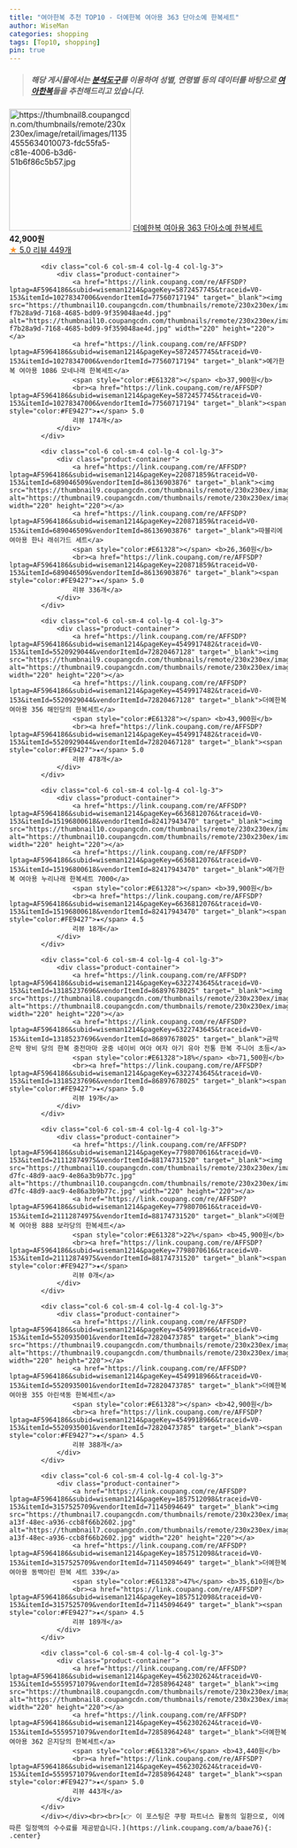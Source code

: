 ```yaml
---
title: "여아한복 추천 TOP10 - 더예한복 여아용 363 단아소예 한복세트"
author: WiseMan
categories: shopping
tags: [Top10, shopping]
pin: true
---
```


> ##### 해당 게시물에서는 [**분석도구**](https://itemscout.io/)를 이용하여 **성별**, **연령별** 등의 데이터를 바탕으로 [**여아한복**](https://link.coupang.com/a/baae76)들을 추천해드리고 있습니다.
<div class="container"><div class="row">
            <div class="col-6 col-sm-4 col-lg-4 col-lg-3">
                <div class="product-container">
                    <a href="https://link.coupang.com/re/AFFSDP?lptag=AF5964186&subid=wiseman1214&pageKey=4562303511&traceid=V0-153&itemId=5559573727&vendorItemId=72858967211" target="_blank"><img src="https://thumbnail8.coupangcdn.com/thumbnails/remote/230x230ex/image/retail/images/11354555634010073-fdc55fa5-c81e-4006-b3d6-51b6f86c5b57.jpg" alt="https://thumbnail8.coupangcdn.com/thumbnails/remote/230x230ex/image/retail/images/11354555634010073-fdc55fa5-c81e-4006-b3d6-51b6f86c5b57.jpg" width="220" height="220"></a>
                    <a href="https://link.coupang.com/re/AFFSDP?lptag=AF5964186&subid=wiseman1214&pageKey=4562303511&traceid=V0-153&itemId=5559573727&vendorItemId=72858967211" target="_blank">더예한복 여아용 363 단아소예 한복세트</a>
                    <span style="color:#E61328"></span> <b>42,900원</b>
                    <br><a href="https://link.coupang.com/re/AFFSDP?lptag=AF5964186&subid=wiseman1214&pageKey=4562303511&traceid=V0-153&itemId=5559573727&vendorItemId=72858967211" target="_blank"><span style="color:#FE9427">★</span> 5.0
                    리뷰 449개</a>
                </div>
            </div>
            
            <div class="col-6 col-sm-4 col-lg-4 col-lg-3">
                <div class="product-container">
                    <a href="https://link.coupang.com/re/AFFSDP?lptag=AF5964186&subid=wiseman1214&pageKey=5872457745&traceid=V0-153&itemId=10278347006&vendorItemId=77560717194" target="_blank"><img src="https://thumbnail10.coupangcdn.com/thumbnails/remote/230x230ex/image/retail/images/10865754562585120-f7b28a9d-7168-4685-bd09-9f359048ae4d.jpg" alt="https://thumbnail10.coupangcdn.com/thumbnails/remote/230x230ex/image/retail/images/10865754562585120-f7b28a9d-7168-4685-bd09-9f359048ae4d.jpg" width="220" height="220"></a>
                    <a href="https://link.coupang.com/re/AFFSDP?lptag=AF5964186&subid=wiseman1214&pageKey=5872457745&traceid=V0-153&itemId=10278347006&vendorItemId=77560717194" target="_blank">예가한복 여아용 1086 모네나래 한복세트</a>
                    <span style="color:#E61328"></span> <b>37,900원</b>
                    <br><a href="https://link.coupang.com/re/AFFSDP?lptag=AF5964186&subid=wiseman1214&pageKey=5872457745&traceid=V0-153&itemId=10278347006&vendorItemId=77560717194" target="_blank"><span style="color:#FE9427">★</span> 5.0
                    리뷰 174개</a>
                </div>
            </div>
            
            <div class="col-6 col-sm-4 col-lg-4 col-lg-3">
                <div class="product-container">
                    <a href="https://link.coupang.com/re/AFFSDP?lptag=AF5964186&subid=wiseman1214&pageKey=220871859&traceid=V0-153&itemId=689046509&vendorItemId=86136903876" target="_blank"><img src="https://thumbnail9.coupangcdn.com/thumbnails/remote/230x230ex/image/vendor_inventory/ade8/1b67eb4ea1f16184eff9fcaeeee298324913b7a92b339e876625f55d7a15.jpg" alt="https://thumbnail9.coupangcdn.com/thumbnails/remote/230x230ex/image/vendor_inventory/ade8/1b67eb4ea1f16184eff9fcaeeee298324913b7a92b339e876625f55d7a15.jpg" width="220" height="220"></a>
                    <a href="https://link.coupang.com/re/AFFSDP?lptag=AF5964186&subid=wiseman1214&pageKey=220871859&traceid=V0-153&itemId=689046509&vendorItemId=86136903876" target="_blank">따블리에 여아용 한나 래쉬가드 세트</a>
                    <span style="color:#E61328"></span> <b>26,360원</b>
                    <br><a href="https://link.coupang.com/re/AFFSDP?lptag=AF5964186&subid=wiseman1214&pageKey=220871859&traceid=V0-153&itemId=689046509&vendorItemId=86136903876" target="_blank"><span style="color:#FE9427">★</span> 5.0
                    리뷰 336개</a>
                </div>
            </div>
            
            <div class="col-6 col-sm-4 col-lg-4 col-lg-3">
                <div class="product-container">
                    <a href="https://link.coupang.com/re/AFFSDP?lptag=AF5964186&subid=wiseman1214&pageKey=4549917482&traceid=V0-153&itemId=5520929044&vendorItemId=72820467128" target="_blank"><img src="https://thumbnail9.coupangcdn.com/thumbnails/remote/230x230ex/image/rs_quotation_api/kli0bmfl/95dd9e66881c4103adbe4123b8506d6a.jpg" alt="https://thumbnail9.coupangcdn.com/thumbnails/remote/230x230ex/image/rs_quotation_api/kli0bmfl/95dd9e66881c4103adbe4123b8506d6a.jpg" width="220" height="220"></a>
                    <a href="https://link.coupang.com/re/AFFSDP?lptag=AF5964186&subid=wiseman1214&pageKey=4549917482&traceid=V0-153&itemId=5520929044&vendorItemId=72820467128" target="_blank">더예한복 여아용 356 해인당의 한복세트</a>
                    <span style="color:#E61328"></span> <b>43,900원</b>
                    <br><a href="https://link.coupang.com/re/AFFSDP?lptag=AF5964186&subid=wiseman1214&pageKey=4549917482&traceid=V0-153&itemId=5520929044&vendorItemId=72820467128" target="_blank"><span style="color:#FE9427">★</span> 5.0
                    리뷰 478개</a>
                </div>
            </div>
            
            <div class="col-6 col-sm-4 col-lg-4 col-lg-3">
                <div class="product-container">
                    <a href="https://link.coupang.com/re/AFFSDP?lptag=AF5964186&subid=wiseman1214&pageKey=6636812076&traceid=V0-153&itemId=15196800618&vendorItemId=82417943470" target="_blank"><img src="https://thumbnail10.coupangcdn.com/thumbnails/remote/230x230ex/image/rs_quotation_api/qj3ijjpt/022dad6ff6b54f759a99a2405ace4784.jpg" alt="https://thumbnail10.coupangcdn.com/thumbnails/remote/230x230ex/image/rs_quotation_api/qj3ijjpt/022dad6ff6b54f759a99a2405ace4784.jpg" width="220" height="220"></a>
                    <a href="https://link.coupang.com/re/AFFSDP?lptag=AF5964186&subid=wiseman1214&pageKey=6636812076&traceid=V0-153&itemId=15196800618&vendorItemId=82417943470" target="_blank">예가한복 여아용 누리나래 한복세트 7000</a>
                    <span style="color:#E61328"></span> <b>39,900원</b>
                    <br><a href="https://link.coupang.com/re/AFFSDP?lptag=AF5964186&subid=wiseman1214&pageKey=6636812076&traceid=V0-153&itemId=15196800618&vendorItemId=82417943470" target="_blank"><span style="color:#FE9427">★</span> 4.5
                    리뷰 18개</a>
                </div>
            </div>
            
            <div class="col-6 col-sm-4 col-lg-4 col-lg-3">
                <div class="product-container">
                    <a href="https://link.coupang.com/re/AFFSDP?lptag=AF5964186&subid=wiseman1214&pageKey=6322743645&traceid=V0-153&itemId=13185237696&vendorItemId=86897678025" target="_blank"><img src="https://thumbnail8.coupangcdn.com/thumbnails/remote/230x230ex/image/vendor_inventory/ad57/16452a8cfce15ae68153d9f5df67e28841ea5936e4d8a7c357331bae35ce.jpg" alt="https://thumbnail8.coupangcdn.com/thumbnails/remote/230x230ex/image/vendor_inventory/ad57/16452a8cfce15ae68153d9f5df67e28841ea5936e4d8a7c357331bae35ce.jpg" width="220" height="220"></a>
                    <a href="https://link.coupang.com/re/AFFSDP?lptag=AF5964186&subid=wiseman1214&pageKey=6322743645&traceid=V0-153&itemId=13185237696&vendorItemId=86897678025" target="_blank">금박 은박 왕비 당의 한복 중전마마 궁중 네이비 여아 여자 아기 유아 전통 한복 주니어 초등</a>
                    <span style="color:#E61328">18%</span> <b>71,500원</b>
                    <br><a href="https://link.coupang.com/re/AFFSDP?lptag=AF5964186&subid=wiseman1214&pageKey=6322743645&traceid=V0-153&itemId=13185237696&vendorItemId=86897678025" target="_blank"><span style="color:#FE9427">★</span> 5.0
                    리뷰 19개</a>
                </div>
            </div>
            
            <div class="col-6 col-sm-4 col-lg-4 col-lg-3">
                <div class="product-container">
                    <a href="https://link.coupang.com/re/AFFSDP?lptag=AF5964186&subid=wiseman1214&pageKey=7798070616&traceid=V0-153&itemId=21112874975&vendorItemId=88174731520" target="_blank"><img src="https://thumbnail10.coupangcdn.com/thumbnails/remote/230x230ex/image/retail/images/2023/12/26/14/5/4be655a2-d7fc-48d9-aac9-4e86a3b9b77c.jpg" alt="https://thumbnail10.coupangcdn.com/thumbnails/remote/230x230ex/image/retail/images/2023/12/26/14/5/4be655a2-d7fc-48d9-aac9-4e86a3b9b77c.jpg" width="220" height="220"></a>
                    <a href="https://link.coupang.com/re/AFFSDP?lptag=AF5964186&subid=wiseman1214&pageKey=7798070616&traceid=V0-153&itemId=21112874975&vendorItemId=88174731520" target="_blank">더예한복 여아용 888 보라당의 한복세트</a>
                    <span style="color:#E61328">22%</span> <b>45,900원</b>
                    <br><a href="https://link.coupang.com/re/AFFSDP?lptag=AF5964186&subid=wiseman1214&pageKey=7798070616&traceid=V0-153&itemId=21112874975&vendorItemId=88174731520" target="_blank"><span style="color:#FE9427">★</span> 
                    리뷰 0개</a>
                </div>
            </div>
            
            <div class="col-6 col-sm-4 col-lg-4 col-lg-3">
                <div class="product-container">
                    <a href="https://link.coupang.com/re/AFFSDP?lptag=AF5964186&subid=wiseman1214&pageKey=4549918966&traceid=V0-153&itemId=5520935001&vendorItemId=72820473785" target="_blank"><img src="https://thumbnail9.coupangcdn.com/thumbnails/remote/230x230ex/image/rs_quotation_api/in766glu/f2eaedb0a8574733a9e2831eee3ff72a.jpg" alt="https://thumbnail9.coupangcdn.com/thumbnails/remote/230x230ex/image/rs_quotation_api/in766glu/f2eaedb0a8574733a9e2831eee3ff72a.jpg" width="220" height="220"></a>
                    <a href="https://link.coupang.com/re/AFFSDP?lptag=AF5964186&subid=wiseman1214&pageKey=4549918966&traceid=V0-153&itemId=5520935001&vendorItemId=72820473785" target="_blank">더예한복 여아용 355 아린색동 한복세트</a>
                    <span style="color:#E61328"></span> <b>42,900원</b>
                    <br><a href="https://link.coupang.com/re/AFFSDP?lptag=AF5964186&subid=wiseman1214&pageKey=4549918966&traceid=V0-153&itemId=5520935001&vendorItemId=72820473785" target="_blank"><span style="color:#FE9427">★</span> 4.5
                    리뷰 388개</a>
                </div>
            </div>
            
            <div class="col-6 col-sm-4 col-lg-4 col-lg-3">
                <div class="product-container">
                    <a href="https://link.coupang.com/re/AFFSDP?lptag=AF5964186&subid=wiseman1214&pageKey=1857512098&traceid=V0-153&itemId=3157525709&vendorItemId=71145094649" target="_blank"><img src="https://thumbnail7.coupangcdn.com/thumbnails/remote/230x230ex/image/retail/images/2020/07/22/11/9/27d9da89-a13f-48ec-a936-ccb8f66b2602.jpg" alt="https://thumbnail7.coupangcdn.com/thumbnails/remote/230x230ex/image/retail/images/2020/07/22/11/9/27d9da89-a13f-48ec-a936-ccb8f66b2602.jpg" width="220" height="220"></a>
                    <a href="https://link.coupang.com/re/AFFSDP?lptag=AF5964186&subid=wiseman1214&pageKey=1857512098&traceid=V0-153&itemId=3157525709&vendorItemId=71145094649" target="_blank">더예한복 여아용 동백아린 한복 세트 339</a>
                    <span style="color:#E61328">47%</span> <b>35,610원</b>
                    <br><a href="https://link.coupang.com/re/AFFSDP?lptag=AF5964186&subid=wiseman1214&pageKey=1857512098&traceid=V0-153&itemId=3157525709&vendorItemId=71145094649" target="_blank"><span style="color:#FE9427">★</span> 4.5
                    리뷰 189개</a>
                </div>
            </div>
            
            <div class="col-6 col-sm-4 col-lg-4 col-lg-3">
                <div class="product-container">
                    <a href="https://link.coupang.com/re/AFFSDP?lptag=AF5964186&subid=wiseman1214&pageKey=4562302624&traceid=V0-153&itemId=5559571079&vendorItemId=72858964248" target="_blank"><img src="https://thumbnail8.coupangcdn.com/thumbnails/remote/230x230ex/image/rs_quotation_api/hg0qmrtm/2cab81612a474ed09d39af5cd1decb1c.jpg" alt="https://thumbnail8.coupangcdn.com/thumbnails/remote/230x230ex/image/rs_quotation_api/hg0qmrtm/2cab81612a474ed09d39af5cd1decb1c.jpg" width="220" height="220"></a>
                    <a href="https://link.coupang.com/re/AFFSDP?lptag=AF5964186&subid=wiseman1214&pageKey=4562302624&traceid=V0-153&itemId=5559571079&vendorItemId=72858964248" target="_blank">더예한복 여아용 362 은지당의 한복세트</a>
                    <span style="color:#E61328">6%</span> <b>43,440원</b>
                    <br><a href="https://link.coupang.com/re/AFFSDP?lptag=AF5964186&subid=wiseman1214&pageKey=4562302624&traceid=V0-153&itemId=5559571079&vendorItemId=72858964248" target="_blank"><span style="color:#FE9427">★</span> 5.0
                    리뷰 443개</a>
                </div>
            </div>
            </div></div><br><br>[👉 이 포스팅은 쿠팡 파트너스 활동의 일환으로, 이에 따른 일정액의 수수료를 제공받습니다.](https://link.coupang.com/a/baae76){: .center}